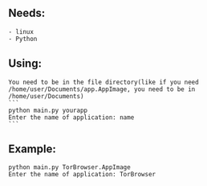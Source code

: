 ## Needs:
    - linux 
    - Python 
## Using: 
    You need to be in the file directory(like if you need /home/user/Documents/app.AppImage, you need to be in /home/user/Documents)
    ```
    python main.py yourapp
    Enter the name of application: name
    ``` 

## Example:

```
python main.py TorBrowser.AppImage
Enter the name of application: TorBrowser
```
